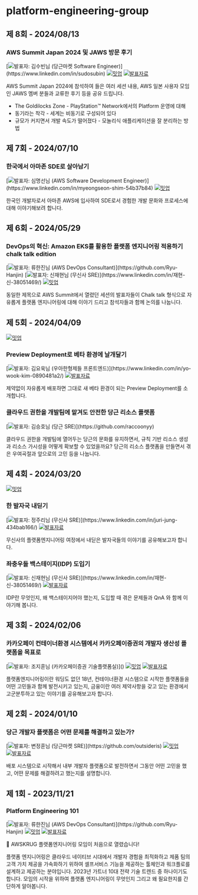 # platform-engineering-group

## 제 8회 - 2024/08/13

### AWS Summit Japan 2024 및 JAWS 방문 후기

[![발표자: 김수빈님 (당근마켓 Software Engineer)](https://img.shields.io/badge/발표자-김수빈님_(당근마켓_Software_Engineer)-8A2BE2?style=flat-square&labelColor=black)](https://www.linkedin.com/in/sudosubin)
[![밋업](https://img.shields.io/badge/밋업-ED1C40?style=flat-square&logo=meetup)](https://www.meetup.com/awskrug/events/302549855/)
[![발표자료](https://img.shields.io/badge/발표자료-4285F4?style=flat-square&logo=googledocs&logoColor=ffffff)](./presentations/0008-AWS-Summit-Japan-2024-및-JAWS-방문-후기.pdf)

AWS Summit Japan 2024에 참석하여 들은 여러 세션 내용, AWS 일본 사용자 모임인 JAWS 멤버 분들과 교류한 후기 등을 공유 드립니다.

* The Goldilocks Zone - PlayStation™ Network에서의 Platform 운영에 대해
* 동기라는 착각 - 세계는 비동기로 구성되어 있다
* 규모가 커지면서 개발 속도가 떨어졌다 - 모놀리식 애플리케이션을 잘 분리하는 방법

## 제 7회 - 2024/07/10

### 한국에서 아마존 SDE로 살아남기

[![발표자: 심명선님 (AWS Software Development Engineer)](https://img.shields.io/badge/발표자-심명선님_(AWS_Software_Development_Engineer)-8A2BE2?style=flat-square&labelColor=black)](https://www.linkedin.com/in/myeongseon-shim-54b37b84)
[![밋업](https://img.shields.io/badge/밋업-ED1C40?style=flat-square&logo=meetup)](https://www.meetup.com/ko-KR/awskrug/events/301414888/)

한국인 개발자로서 아마존 AWS에 입사하여 SDE로서 경험한 개발 문화와 프로세스에 대해 이야기해보려 합니다.

## 제 6회 - 2024/05/29

### DevOps의 혁신: Amazon EKS를 활용한 플랫폼 엔지니어링 적용하기 chalk talk edition

[![발표자: 류한진님 (AWS DevOps Consultant)](https://img.shields.io/badge/발표자-류한진님_(AWS_DevOps_Consultant)-8A2BE2?style=flat-square&labelColor=black)](https://github.com/Ryu-Hanjin)
[![발표자: 신재현님 (무신사 SRE)](https://img.shields.io/badge/발표자-신재현님_(무신사_SRE)-8A2BE2?style=flat-square&labelColor=black)](https://www.linkedin.com/in/재현-신-38051469/)
[![밋업](https://img.shields.io/badge/밋업-ED1C40?style=flat-square&logo=meetup)](https://www.meetup.com/ko-KR/awskrug/events/301083060/)

동일한 제목으로 AWS Summit에서 열렸던 세션의 발표자들이 Chalk talk 형식으로 자유롭게 플랫폼 엔지니어링에 대해 이야기 드리고 참석자들과 함께 논의를 나눕니다.

## 제 5회 - 2024/04/09

[![밋업](https://img.shields.io/badge/밋업-ED1C40?style=flat-square&logo=meetup)](https://www.meetup.com/awskrug/events/300007064)

### Preview Deployment로 베타 환경에 날개달기

[![발표자: 김요욱님 (우아한형제들 프론트엔드)](https://img.shields.io/badge/발표자-김요욱님_(우아한형제들_프론트엔드)-8A2BE2?style=flat-square&labelColor=black)](https://www.linkedin.com/in/yo-wook-kim-0890481a2/)
[![발표자료](https://img.shields.io/badge/발표자료-4285F4?style=flat-square&logo=googledocs&logoColor=ffffff)](./presentations/0005-Preview-Deployment로-베타-환경에-날개달기.pdf)

제약없이 자유롭게 배포하면 그대로 새 베타 환경이 되는 Preview Deployment를 소개합니다.

### 클라우드 권한을 개발팀에 맡겨도 안전한 당근 리소스 플랫폼

[![발표자: 김승호님 (당근 SRE)](https://img.shields.io/badge/발표자-김승호님_(당근_SRE)-8A2BE2?style=flat-square&labelColor=black)](https://github.com/raccoonyy)

클라우드 권한을 개발팀에 열어두는 당근의 문화를 유지하면서, 규칙 기반 리소스 생성과 리소스 가시성을 어떻게 확보할 수 있었을까요?
당근의 리소스 플랫폼을 만들면서 겪은 우여곡절과 앞으로의 고민 등을 나눕니다.

## 제 4회 - 2024/03/20

[![밋업](https://img.shields.io/badge/밋업-ED1C40?style=flat-square&logo=meetup)](https://www.meetup.com/awskrug/events/299591802/)

### 한 발자국 내딛기

[![발표자: 정주리님 (무신사 SRE)](https://img.shields.io/badge/발표자-정주리님_(무신사_SRE)-8A2BE2?style=flat-square&labelColor=black)](https://www.linkedin.com/in/juri-jung-434bab166/)
[![발표자료](https://img.shields.io/badge/발표자료-4285F4?style=flat-square&logo=googledocs&logoColor=ffffff)](./presentations/0004-한-발자국-내딛기.pdf)

무신사의 플랫폼엔지니어링 여정에서 내딛은 발자국들의 이야기를 공유해보고자 합니다.

### 좌충우돌 백스테이지(IDP) 도입기

[![발표자: 신재현님 (무신사 SRE)](https://img.shields.io/badge/발표자-신재현님_(무신사_SRE)-8A2BE2?style=flat-square&labelColor=black)](https://www.linkedin.com/in/재현-신-38051469/)
[![발표자료](https://img.shields.io/badge/발표자료-4285F4?style=flat-square&logo=googledocs&logoColor=ffffff)](./presentations/0004-좌충우돌-백스테이지-도입기.pdf)

IDP란 무엇인지, 왜 백스테이지어야 했는지, 도입할 때 겪은 문제들과 QnA 와 함께 이야기해 봅니다.

## 제 3회 - 2024/02/06

### 카카오페이 컨테이너환경 시스템에서 카카오페이증권의 개발자 생산성 플랫폼을 목표로

[![발표자: 조지훈님 (카카오페이증권 기술플랫폼실)](https://img.shields.io/badge/발표자-조지훈님_(카카오페이증권_기술플랫폼실)-8A2BE2?style=flat-square&labelColor=black)]()
[![밋업](https://img.shields.io/badge/밋업-ED1C40?style=flat-square&logo=meetup)](https://www.meetup.com/ko-KR/awskrug/events/298606250/)
[![발표자료](https://img.shields.io/badge/발표자료-4285F4?style=flat-square&logo=googledocs&logoColor=ffffff)](./presentations/0003-컨테이너환경-시스템에서-개발자-생산성-플랫폼을-목표로.pdf)

플랫폼엔지니어링이란 워딩도 없던 18년, 컨테이너환경 시스템으로 시작한 플랫폼들을 어떤 고민들과 함께 발전시키고 있는지, 금융이란 여러 제약사항을 갖고 있는 환경에서 고군분투하고 있는 이야기를 공유해보고자 합니다.

## 제 2회 - 2024/01/10

### 당근 개발자 플랫폼은 어떤 문제를 해결하고 있는가?

[![발표자: 변정훈님 (당근마켓 SRE)](https://img.shields.io/badge/발표자-변정훈님_(당근마켓_SRE)-8A2BE2?style=flat-square&labelColor=black)](https://github.com/outsideris)
[![밋업](https://img.shields.io/badge/밋업-ED1C40?style=flat-square&logo=meetup)](https://www.meetup.com/ko-KR/awskrug/events/298048627/)
[![발표자료](https://img.shields.io/badge/발표자료-4285F4?style=flat-square&logo=googledocs&logoColor=ffffff)](./presentations/0002-what-daangn-idp-solve.pdf)

배포 시스템으로 시작해서 내부 개발자 플랫폼으로 발전하면서 그동안 어떤 고민을 했고, 어떤 문제를 해결하려고 했는지를 설명합니다.

## 제 1회 - 2023/11/21

### Platform Engineering 101

[![발표자: 류한진님 (AWS DevOps Consultant)](https://img.shields.io/badge/발표자-류한진님_(AWS_DevOps_Consultant)-8A2BE2?style=flat-square&labelColor=black)](https://github.com/Ryu-Hanjin)
[![밋업](https://img.shields.io/badge/밋업-ED1C40?style=flat-square&logo=meetup)](https://www.meetup.com/ko-KR/awskrug/events/297065221)
[![발표자료](https://img.shields.io/badge/발표자료-4285F4?style=flat-square&logo=googledocs&logoColor=ffffff)](https://bit.ly/PlatformEngineer101)

🎉 AWSKRUG 플랫폼엔지니어링 모임이 처음으로 열렸습니다!

플랫폼 엔지니어링은 클라우드 네이티브 시대에서 개발자 경험을 최적화하고
제품 팀의 고객 가치 제공을 가속화하기 위하여 셀프서비스 기능을 제공하는 툴체인과 워크플로를 설계하고 제공하는 분야입니다.
2023년 가트너 10대 전략 기술 트렌드 중 하나이기도 합니다.
모임의 시작을 위하여 플랫폼 엔지니어링이 무엇인지 그리고 왜 필요한지를 간단하게 알아봅니다.
